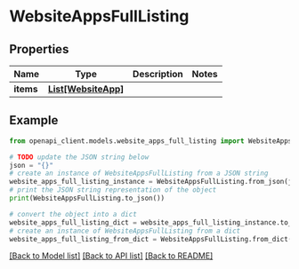 # WebsiteAppsFullListing


## Properties

Name | Type | Description | Notes
------------ | ------------- | ------------- | -------------
**items** | [**List[WebsiteApp]**](WebsiteApp.md) |  | 

## Example

```python
from openapi_client.models.website_apps_full_listing import WebsiteAppsFullListing

# TODO update the JSON string below
json = "{}"
# create an instance of WebsiteAppsFullListing from a JSON string
website_apps_full_listing_instance = WebsiteAppsFullListing.from_json(json)
# print the JSON string representation of the object
print(WebsiteAppsFullListing.to_json())

# convert the object into a dict
website_apps_full_listing_dict = website_apps_full_listing_instance.to_dict()
# create an instance of WebsiteAppsFullListing from a dict
website_apps_full_listing_from_dict = WebsiteAppsFullListing.from_dict(website_apps_full_listing_dict)
```
[[Back to Model list]](../README.md#documentation-for-models) [[Back to API list]](../README.md#documentation-for-api-endpoints) [[Back to README]](../README.md)


